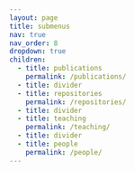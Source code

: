 ```yaml
---
layout: page
title: submenus
nav: true
nav_order: 8
dropdown: true
children:
  - title: publications
    permalink: /publications/
  - title: divider
  - title: repositories
    permalink: /repositories/
  - title: divider
  - title: teaching
    permalink: /teaching/
  - title: divider
  - title: people
    permalink: /people/
---
```

